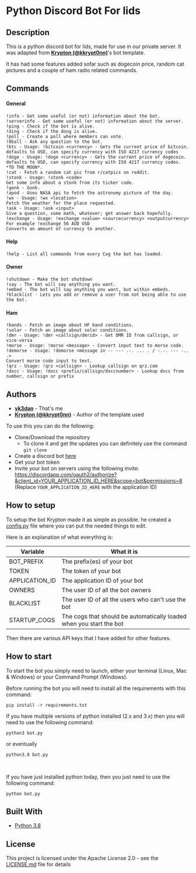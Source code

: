 # Python Discord Bot For lids

## Description
This is a python discord bot for lids, made for use in our private server. It
was adapted from **[Krypton (@kkrypt0nn)](https://github.com/kkrypt0nn)**'s
bot template.

It has had some features added sofar such as dogecoin price, random cat
pictures and a couple of ham radio related commands.

## Commands

#### General
```
!info - Get some useful (or not) information about the bot.
!serverinfo - Get some useful (or not) information about the server.
!ping - Check if the bot is alive.
!ding - Check if the dong is alive.
!poll - Create a poll where members can vote.
!8ball - Ask any question to the bot.
!btc - Usage: !bitcoin <currency> - Gets the current price of bitcoin.
defaults to USD, can specify currency with ISO 4217 currency codes
!doge - Usage: !doge <currency> - Gets the current price of dogecoin.
defaults to USD, can specify currency with ISO 4217 currency codes.
*TO THE MOON*.
!cat - Fetch a random cat pic from r/catpics on reddit.
!stonk - Usage: !stonk <code> 
Get some info about a stonk from its ticker code.
!gonk - Gonk.
!apod - Uses NASA api to fetch the astronomy picture of the day.
!wx - Usage: !wx <location>
Fetch the weather for the place requested.
!ask - Usage: !ask <input> 
Give a question, some math, whatever; get answer back hopefully.
!exchange - Usage: !exchange <value> <sourcecurrency> <outputcurrency>
For example !exchange 56 AUD USD
Converts an amount of currency to another.
```
#### Help
```
!help - List all commands from every Cog the bot has loaded.
```
#### Owner
```
!shutdown - Make the bot shutdown
!say - The bot will say anything you want.
!embed - The bot will say anything you want, but within embeds.
!blacklist - Lets you add or remove a user from not being able to use the bot.
```
#### Ham
```
!bands - Fetch an image about HF band conditions.
!solar - Fetch an image about solar conditions.
!dmr - Usage: !dmr <callsign/dmrid> - Get DMR ID from callsign, or vice-versa
!morse - Usage: !morse <message> - Convert input text to morse code.
!demorse - Usage: !demorse <message in -- --- .-. ... . / -.-. --- -.. .> 
Convert morse code input to text.
!qrz - Usage: !qrz <callsign> - Lookup callsign on qrz.com
!dxcc - Usage: !dxcc <prefix/callsign/dxccnumber> - Lookup dxcc from
number, callsign or prefix
```

## Authors
* **[vk3dan](https://github.com/vk3dan)** - That's me
* **[Krypton (@kkrypt0nn)](https://github.com/kkrypt0nn)** - Author of the
  template used

To use this you can do the following:
* Clone/Download the repository
    * To clone it and get the updates you can definitely use the command
    `git clone`
* Create a discord bot [here](https://discord.com/developers/applications)
* Get your bot token
* Invite your bot on servers using the following invite:
https://discordapp.com/oauth2/authorize?&client_id=YOUR_APPLICATION_ID_HERE&scope=bot&permissions=8 (Replace `YOUR_APPLICATION_ID_HERE` with the application ID)

## How to setup

To setup the bot Krypton made it as simple as possible. he created a [config.py](config.py) file where you can put the needed things to edit.

Here is an explanation of what everything is:

| Variable          | What it is                                                            |
| ------------------| ----------------------------------------------------------------------|
| BOT_PREFIX        | The prefix(es) of your bot                                            |
| TOKEN             | The token of your bot                                                 |
| APPLICATION_ID    | The application ID of your bot                                        |
| OWNERS            | The user ID of all the bot owners                                     |
| BLACKLIST         | The user ID of all the users who can't use the bot                    |
| STARTUP_COGS      | The cogs that should be automatically loaded when you start the bot   |

Then there are various API keys that I have added for other features.

## How to start

To start the bot you simply need to launch, either your terminal (Linux, Mac & Windows) or your Command Prompt (Windows).

Before running the bot you will need to install all the requirements with this command:
```
pip install -r requirements.txt
```

If you have multiple versions of python installed (2.x and 3.x) then you will need to use the following command:
```
python3 bot.py
```
or eventually
```
python3.8 bot.py
```
<br>

If you have just installed python today, then you just need to use the following command:
```
python bot.py
```

## Built With

* [Python 3.8](https://www.python.org/)

## License

This project is licensed under the Apache License 2.0 - see the [LICENSE.md](LICENSE.md) file for details
